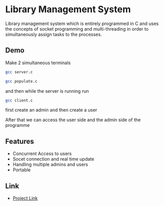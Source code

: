 
# Library Management System

Library management system which is entirely programmed in C and uses the concepts of socket programming and multi-threading in order to simultaneously assign tasks to the processes.


## Demo

Make 2 simultaneous terminals 

```bash
gcc server.c
```
```bash                                
gcc populate.c
```

and then while the server is running run 
```bash
gcc client.c 
```
first create an admin and then create a user 

After that we can access the user side and the admin side of the programme
## Features

- Concurrent Access to users
- Socet connection and real time update
- Handling multiple admins and users 
- Portable 


## Link

- [Project Link](https://github.com/Hemang-2004/Library-Management-System-)

